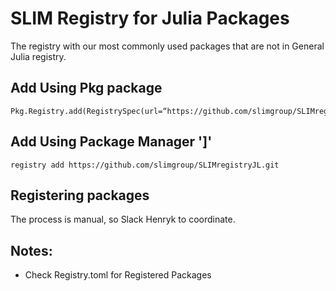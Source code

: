 # SLIM Registry for Julia Packages #

The registry with our most commonly used packages that are not in General Julia registry.

## Add Using Pkg  package ##

	Pkg.Registry.add(RegistrySpec(url=“https://github.com/slimgroup/SLIMregistryJL.git”))

## Add Using Package Manager ']' ##

	registry add https://github.com/slimgroup/SLIMregistryJL.git

## Registering packages ##

The process is manual, so Slack Henryk to coordinate.

## Notes: ##

- Check Registry.toml for Registered Packages
